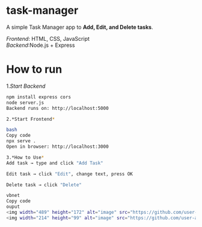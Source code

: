 # task-manager

A simple Task Manager app to **Add, Edit, and Delete tasks**.  

*Frontend*: HTML, CSS, JavaScript  
*Backend*:Node.js + Express  

# How to run

1.*Start Backend*   
```bash
npm install express cors
node server.js
Backend runs on: http://localhost:5000

2.*Start Frontend*

bash
Copy code
npx serve .
Open in browser: http://localhost:3000

3.*How to Use*
Add task → type and click "Add Task"

Edit task → click "Edit", change text, press OK

Delete task → click "Delete"

vbnet
Copy code
ouput
<img width="489" height="172" alt="image" src="https://github.com/user-attachments/assets/be82d5f2-d0cd-40c0-8497-89ed002ff1a0" />
<img width="214" height="99" alt="image" src="https://github.com/user-attachments/assets/c9019228-8f55-4e36-90aa-dbdb3a4c691c" />



